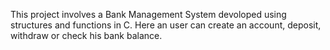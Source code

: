 This project involves a Bank Management System devoloped using structures and functions in C.
Here an user can create an account, deposit, withdraw or check his bank balance.  